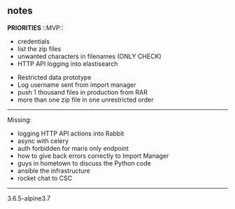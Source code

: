 
## notes

**PRIORITIES** ::MVP::

* credentials
* list the zip files
* unwanted characters in filenames (ONLY CHECK)
* HTTP API logging into elastisearch
- Restricted data prototype
- Log username sent from import manager
- push 1 thousand files in production from RAR
- more than one zip file in one unrestricted order

---

Missing:
- logging HTTP API actions into Rabbit
- async with celery
- auth forbidden for maris only endpoint
- how to give back errors correctly to Import Manager
- guys in hometown to discuss the Python code
- ansible the infrastructure
- rocket chat to CSC

---

3.6.5-alpine3.7
